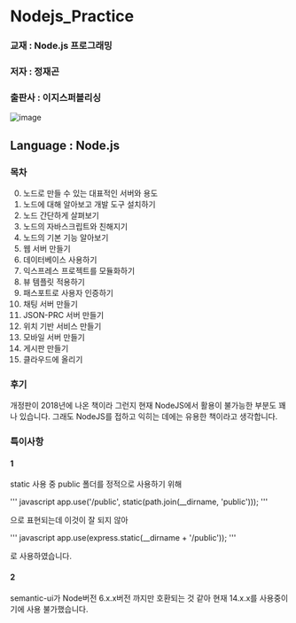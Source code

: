 # Nodejs_Practice
### 교재 : Node.js 프로그래밍
### 저자 : 정재곤
### 출판사 : 이지스퍼블리싱

![image](https://user-images.githubusercontent.com/64086893/128055806-274b5a1f-fd9d-45ba-855b-488eed8ac584.png)

## Language : Node.js

### 목차
0. 노드로 만들 수 있는 대표적인 서버와 용도
1. 노드에 대해 알아보고 개발 도구 설치하기
2. 노드 간단하게 살펴보기
3. 노드의 자바스크립트와 친해지기
4. 노드의 기본 기능 알아보기
5. 웹 서버 만들기
6. 데이터베이스 사용하기
7. 익스프레스 프로젝트를 모듈화하기
8. 뷰 템플릿 적용하기
9. 패스포트로 사용자 인증하기
10. 채팅 서버 만들기
11. JSON-PRC 서버 만들기
12. 위치 기반 서비스 만들기
13. 모바일 서버 만들기
14. 게시판 만들기
15. 클라우드에 올리기

### 후기
개정판이 2018년에 나온 책이라 그런지 현재 NodeJS에서 활용이 불가능한 부분도 꽤나 있습니다.
그래도 NodeJS를 접하고 익히는 데에는 유용한 책이라고 생각합니다.

### 특이사항
#### 1
static 사용 중 public 폴더를 정적으로 사용하기 위해

''' javascript
app.use('/public', static(path.join(__dirname, 'public')));
'''

으로 표현되는데 
이것이 잘 되지 않아

''' javascript
app.use(express.static(__dirname + '/public'));
'''

로 사용하였습니다.

#### 2
semantic-ui가 Node버전 6.x.x버전 까지만 호환되는 것 같아 현재 14.x.x를 사용중이기에 사용 불가했습니다.

